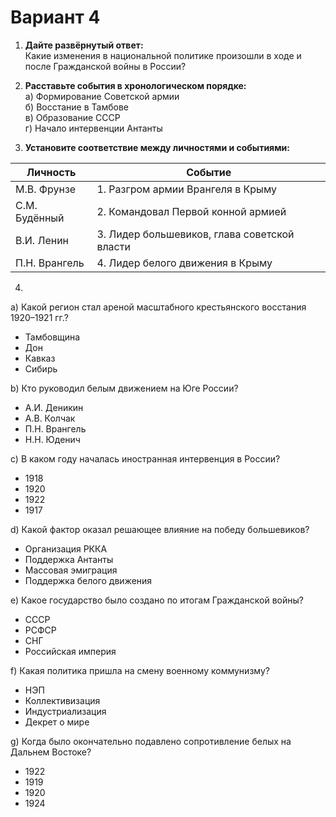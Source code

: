 # Вариант 4

1. **Дайте развёрнутый ответ:**  
Какие изменения в национальной политике произошли в ходе и после Гражданской войны в России?

2. **Расставьте события в хронологическом порядке:**  
а) Формирование Советской армии  
б) Восстание в Тамбове  
в) Образование СССР  
г) Начало интервенции Антанты  

3. **Установите соответствие между личностями и событиями:**

| Личность     | Событие                                  |
|--------------|------------------------------------------|
| М.В. Фрунзе  | 1. Разгром армии Врангеля в Крыму        |
| С.М. Будённый| 2. Командовал Первой конной армией       |
| В.И. Ленин   | 3. Лидер большевиков, глава советской власти|
| П.Н. Врангель| 4. Лидер белого движения в Крыму         |

4.  
a) Какой регион стал ареной масштабного крестьянского восстания 1920–1921 гг.?  
- Тамбовщина  
- Дон  
- Кавказ  
- Сибирь  

b) Кто руководил белым движением на Юге России?  
- А.И. Деникин  
- А.В. Колчак  
- П.Н. Врангель  
- Н.Н. Юденич  

c) В каком году началась иностранная интервенция в России?  
- 1918  
- 1920  
- 1922  
- 1917  

d) Какой фактор оказал решающее влияние на победу большевиков?  
- Организация РККА  
- Поддержка Антанты  
- Массовая эмиграция  
- Поддержка белого движения  

e) Какое государство было создано по итогам Гражданской войны?  
- СССР  
- РСФСР  
- СНГ  
- Российская империя  

f) Какая политика пришла на смену военному коммунизму?  
- НЭП  
- Коллективизация  
- Индустриализация  
- Декрет о мире  

g) Когда было окончательно подавлено сопротивление белых на Дальнем Востоке?  
- 1922  
- 1919  
- 1920  
- 1924